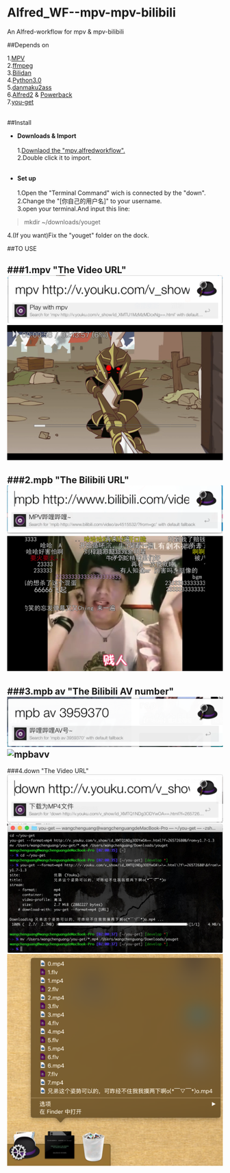 # Alfred_WF--mpv-mpv-bilibili
An Alfred-workflow for mpv &amp; mpv-bilibili


##Depends on

1.[MPV](https://github.com/mpv-player/mpv)<br />
2.[ffmpeg](https://github.com/FFmpeg/FFmpeg)<br />
3.[Bilidan](https://github.com/m13253/BiliDan)<br />
4.[Python3.0](https://www.python.org/)<br />
5.[danmaku2ass](https://github.com/m13253/danmaku2ass)<br />
6.[Alfred2](https://www.alfredapp.com/) & [Powerback](https://www.alfredapp.com/powerpack/)<br />
7.[you-get](https://github.com/search?utf8=%E2%9C%93&q=you-get)<br /><br />

##Install
- **Downloads & Import**<br />  
1.[Downlaod the "mpv.alfredworkflow".](https://github.com/JackMcKing/Alfred_WF--mpv-mpv-bilibili/blob/master/mpv.alfredworkflow?raw=true)<br />
2.Double click it to import.<br /><br />
 
- **Set up**<br />  
1.Open the "Terminal Command" wich is connected by the "down".<br />
2.Change the "[你自己的用户名]" to your username.<br />
3.open your terminal.And input this line:<br />
>mkdir ~/downloads/youget  

 4.(If you want)Fix the "youget" folder on the dock.

##TO USE
  
###1.mpv "The Video URL"<br />
![mpv](https://github.com/JackMcKing/Alfred_WF--mpv-mpv-bilibili/blob/master/img/mpv.png?raw=true)  ![mpvv](https://github.com/JackMcKing/Alfred_WF--mpv-mpv-bilibili/blob/master/img/mpvv.png?raw=true)
----------------------------------
###2.mpb "The Bilibili URL"<br />
![bili](https://github.com/JackMcKing/Alfred_WF--mpv-mpv-bilibili/blob/master/img/bili.png?raw=true)
![mpb](https://github.com/JackMcKing/Alfred_WF--mpv-mpv-bilibili/blob/master/img/mpb.png?raw=true)
----------------------------------
###3.mpb av "The Bilibili AV number"<br />
![mpbav](https://github.com/JackMcKing/Alfred_WF--mpv-mpv-bilibili/blob/master/img/mpbav.png?raw=true)
![mpbavv](https://github.com/JackMcKing/Alfred_WF--mpv-mpv-bilibili/blob/master/img/mpbavv.png?raw=true)
----------------------------------
###4.down "The Video URL"<br />
![down1](https://github.com/JackMcKing/Alfred_WF--mpv-mpv-bilibili/blob/master/img/down.png?raw=true)
![down2](https://github.com/JackMcKing/Alfred_WF--mpv-mpv-bilibili/blob/master/img/down1.png?raw=true)
![down3](https://github.com/JackMcKing/Alfred_WF--mpv-mpv-bilibili/blob/master/img/dwon2.png?raw=true)

